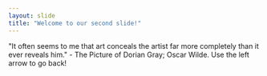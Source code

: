 ```yaml
---
layout: slide
title: "Welcome to our second slide!"
---
```

"It often seems to me that art conceals the artist far more completely than it ever reveals him." - The Picture of Dorian Gray; Oscar Wilde.
Use the left arrow to go back!